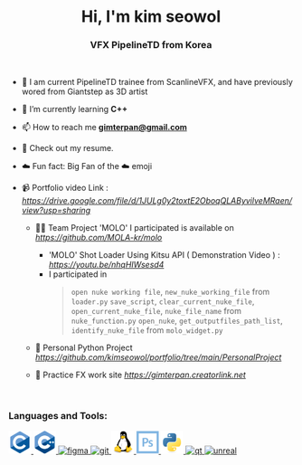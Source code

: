 <h1 align="center">Hi, I'm kim seowol</h1>
<h3 align="center">VFX PipelineTD from Korea</h3>
<br>

- 🔭 I am current PipelineTD trainee from ScanlineVFX, and have previously wored from Giantstep as 3D artist

- 🧐 I’m currently learning **C++**

- 📫 How to reach me **gimterpan@gmail.com**

- 📙 Check out my resume.

- ☁️ Fun fact: Big Fan of the ☁️ emoji

- 📹 Portfolio video Link : *https://drive.google.com/file/d/1JULg0y2toxtE2OboqQLAByvilveMRaen/view?usp=sharing*
  - 👨‍💻 Team Project 'MOLO' I participated is available on *https://github.com/MOLA-kr/molo*
    - 'MOLO' Shot Loader Using Kitsu API ( Demonstration Video ) : *https://youtu.be/nhqHIWsesd4*
    - I participated in
      > `open nuke working file`, `new_nuke_working_file` from `loader.py`
      > `save_script`, `clear_current_nuke_file`, `open_current_nuke_file`, `nuke_file_name` from `nuke_function.py`
      > `open_nuke`, `get_outputfiles_path_list`, `identify_nuke_file` from `molo_widget.py`

  - 📝 Personal Python Project *https://github.com/kimseowol/portfolio/tree/main/PersonalProject*
  - 📝 Practice FX work site *https://gimterpan.creatorlink.net*

<br>
</p>

<h3 align="left">Languages and Tools:</h3>
<p align="left"> <a href="https://www.cprogramming.com/" target="_blank" rel="noreferrer"> <img src="https://raw.githubusercontent.com/devicons/devicon/master/icons/c/c-original.svg" alt="c" width="40" height="40"/> </a> <a href="https://www.w3schools.com/cpp/" target="_blank" rel="noreferrer"> <img src="https://raw.githubusercontent.com/devicons/devicon/master/icons/cplusplus/cplusplus-original.svg" alt="cplusplus" width="40" height="40"/> </a> <a href="https://www.figma.com/" target="_blank" rel="noreferrer"> <img src="https://www.vectorlogo.zone/logos/figma/figma-icon.svg" alt="figma" width="40" height="40"/> </a> <a href="https://git-scm.com/" target="_blank" rel="noreferrer"> <img src="https://www.vectorlogo.zone/logos/git-scm/git-scm-icon.svg" alt="git" width="40" height="40"/> </a> <a href="https://www.linux.org/" target="_blank" rel="noreferrer"> <img src="https://raw.githubusercontent.com/devicons/devicon/master/icons/linux/linux-original.svg" alt="linux" width="40" height="40"/> </a> <a href="https://www.photoshop.com/en" target="_blank" rel="noreferrer"> <img src="https://raw.githubusercontent.com/devicons/devicon/master/icons/photoshop/photoshop-line.svg" alt="photoshop" width="40" height="40"/> </a> <a href="https://www.python.org" target="_blank" rel="noreferrer"> <img src="https://raw.githubusercontent.com/devicons/devicon/master/icons/python/python-original.svg" alt="python" width="40" height="40"/> </a> <a href="https://www.qt.io/" target="_blank" rel="noreferrer"> <img src="https://upload.wikimedia.org/wikipedia/commons/0/0b/Qt_logo_2016.svg" alt="qt" width="40" height="40"/> </a> <a href="https://unrealengine.com/" target="_blank" rel="noreferrer"> <img src="https://raw.githubusercontent.com/kenangundogan/fontisto/036b7eca71aab1bef8e6a0518f7329f13ed62f6b/icons/svg/brand/unreal-engine.svg" alt="unreal" width="40" height="40"/> </a> </p>

